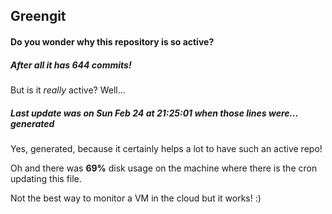 ## Greengit

#### Do you wonder why this repository is so active?

##### After all it has 644 commits!

But is it *really* active? Well...

##### Last update was on Sun Feb 24 at 21:25:01 when those lines were... generated

Yes, generated, because it certainly helps a lot to have such an active repo!

Oh and there was **69%** disk usage on the machine
where there is the cron updating this file.

Not the best way to monitor a VM in the cloud but it works! :)
